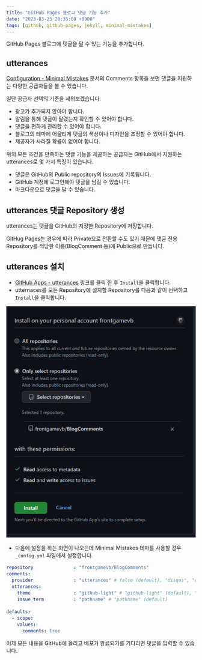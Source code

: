 ```yaml
---
title: "GitHub Pages 블로그 댓글 기능 추가"
date: "2023-03-23 20:35:00 +0900"
tags: [github, github-pages, jekyll, minimal-mistakes]
---
```

GitHub Pages 블로그에 댓글을 달 수 있는 기능을 추가합니다.

## utterances

[Configuration - Minimal Mistakes](https://mmistakes.github.io/minimal-mistakes/docs/configuration/#comments) 문서의 Comments 항목을 보면 댓글을 지원하는 다양한 공급자들을 볼 수 있습니다.

일단 공급자 선택의 기준을 세워보겠습니다.

- 광고가 추가되지 않아야 합니다.
- 알림을 통해 댓글이 달렸는지 확인할 수 있어야 합니다.
- 댓글을 편하게 관리할 수 있어야 합니다.
- 블로그의 테마에 어울리게 댓글의 색상이나 디자인을 조정할 수 있어야 합니다.
- 제공자가 사라질 확률이 없어야 합니다.

위의 모든 조건을 만족하는 댓글 기능을 제공하는 공급자는 GitHub에서 지원하는 utterances로 몇 가지 특징이 있습니다.

- 댓글은 GitHub의 Public repository의 Issues에 기록됩니다.
- GitHub 계정에 로그인해야 댓글을 남길 수 있습니다.
- 마크다운으로 댓글을 달 수 있습니다.

## utterances 댓글 Repository 생성

utterances는 댓글을 GitHub의 지정한 Repository에 저장합니다.

GitHug Pages는 경우에 따라 Private으로 전환할 수도 있기 때문에 댓글 전용 Repository를 적당한 이름(BlogComment 등)에 Public으로 만듭니다.

## utterances 설치

- [GitHub Apps - utterances](https://github.com/apps/utterances) 링크를 클릭 한 후 `Install`을 클릭합니다.
- utternaces를 모든 Repository에 설치할 Repository를 다음과 같이 선택하고 `Install`을 클릭합니다.

![GitHub Pages utterances 설치](/assets/images/github-pages-blog-install-utternaces.png)
- 다음에 설정을 하는 화면이 나오는데 Minimal Mistakes 테마를 사용할 경우 `_config.yml` 파일에서 설정합니다.

```yml
repository               : "frontgamevb/BlogComments"
comments:
  provider               : "utterances" # false (default), "disqus", "discourse", "facebook", "staticman", "staticman_v2", "utterances", "giscus", "custom"
  utterances:
    theme                : "github-light" # "github-light" (default), "github-dark"
    issue_term           : "pathname" # "pathname" (default)

defaults:
  - scope:
    values:
      comments: true
```

이제 모든 내용을 GitHub에 올리고 배포가 완료되기를 기다리면 댓글을 입력할 수 있습니다.